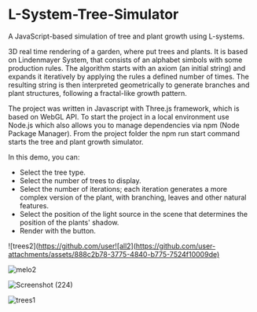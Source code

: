 # L-System-Tree-Simulator
A JavaScript-based simulation of tree and plant growth using L-systems.

3D real time rendering of a garden, where put trees and plants. It is based on Lindenmayer System, that consists of an alphabet simbols with some production rules. The algorithm starts with an axiom (an initial string) and expands it iteratively by applying the rules a defined number of times. The resulting string is then interpreted geometrically to generate branches and plant structures, following a fractal-like growth pattern.

The project was written in Javascript with Three.js framework, which is based on WebGL API.
To start the project in a local environment use Node.js which also allows you to manage dependencies via npm (Node Package Manager).
From the project folder the npm run start command starts the tree and plant growth simulator. 

In this demo, you can:

- Select the tree type.
- Select the number of trees to display.
- Select the number of iterations; each iteration generates a more complex version of the plant, with branching, leaves and other natural features. 
- Select the position of the light source in the scene that determines the position of the plants' shadow.
- Render with the button.

  
![trees2](https://github.com/user![all2](https://github.com/user-attachments/assets/888c2b78-3775-4840-b775-7524f10009de)

![melo2](https://github.com/user-attachments/assets/f565cd4b-a9d7-4403-a89b-5520a87f7e8e)

![Screenshot (224)](https://github.com/user-attachments/assets/659ae429-accf-49a5-af5a-ae1ff05328b0)

![trees1](https://github.com/user-attachments/assets/3ecf20f5-eddc-4e23-9454-a8214e9fa579)

